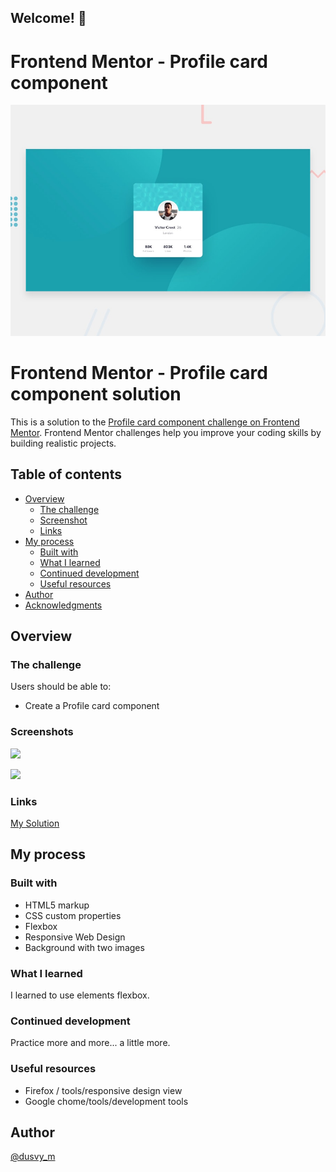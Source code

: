 ## Welcome! 👋

# Frontend Mentor - Profile card component

![Design preview for the Profile card component coding challenge](./design/desktop-preview.jpg)

# Frontend Mentor - Profile card component solution

This is a solution to the [Profile card component challenge on Frontend Mentor](https://www.frontendmentor.io/challenges/profile-card-component-cfArpWshJ). Frontend Mentor challenges help you improve your coding skills by building realistic projects. 

## Table of contents

- [Overview](#overview)
  - [The challenge](#the-challenge)
  - [Screenshot](#screenshot)
  - [Links](#links)
- [My process](#my-process)
  - [Built with](#built-with)
  - [What I learned](#what-i-learned)
  - [Continued development](#continued-development)
  - [Useful resources](#useful-resources)
- [Author](#author)
- [Acknowledgments](#acknowledgments)

## Overview

### The challenge

Users should be able to:

- Create a Profile card component 

### Screenshots

![](https://github.com/dovelym/FEM-profile-card-component-main/blob/main/screenshots/desktop.png)

![](https://github.com/dovelym/FEM-profile-card-component-main/blob/main/screenshots/mobile.png)


### Links

[My Solution](https://dovelym.github.io/FEM-profile-card-component-main)


## My process

### Built with

- HTML5 markup
- CSS custom properties
- Flexbox
- Responsive Web Design
- Background with two images

### What I learned

I learned to use elements flexbox.

### Continued development

 Practice more and more... a little more.

### Useful resources

- Firefox / tools/responsive design view
- Google chome/tools/development tools

## Author
[@dusvy_m](https://github.com/dovelym)

